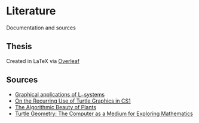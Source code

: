 # Literature
Documentation and sources

## Thesis
Created in LaTeX via [Overleaf](https://www.overleaf.com/read/sxrfdhvxptck)

## Sources
- [Graphical applications of L−systems](http://algorithmicbotany.org/papers/graphical.gi86.pdf)
- [On the Recurring Use of Turtle Graphics in CS1](https://cs.au.dk/~mec/publications/conference/02--ace2000.pdf)
- [The Algorithmic Beauty of Plants](http://algorithmicbotany.org/papers/abop/abop.pdf)
- [Turtle Geometry: The Computer as a Medium for Exploring Mathematics](https://handandmachine.cs.unm.edu/classes/Computational_Fabrication_Spring2021/readings/turtle-geometry.pdf)
